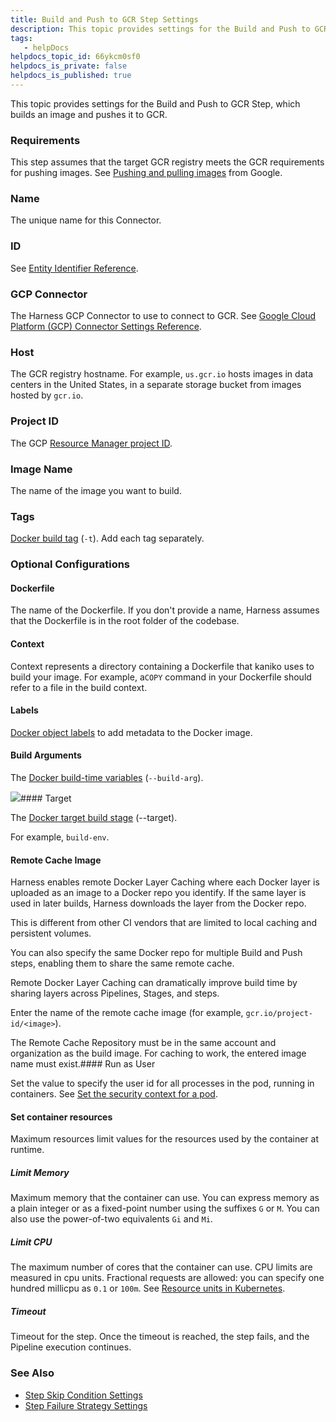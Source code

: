 ```yaml
---
title: Build and Push to GCR Step Settings
description: This topic provides settings for the Build and Push to GCR Step, which builds an image and pushes it to GCR. Requirements. This step assumes that the target GCR registry meets the GCR requirements fo…
tags: 
   - helpDocs
helpdocs_topic_id: 66ykcm0sf0
helpdocs_is_private: false
helpdocs_is_published: true
---
```


This topic provides settings for the Build and Push to GCR Step, which builds an image and pushes it to GCR.

### Requirements

This step assumes that the target GCR registry meets the GCR requirements for pushing images. See [Pushing and pulling images](https://cloud.google.com/container-registry/docs/pushing-and-pulling) from Google.

### Name

The unique name for this Connector.

### ID

See [Entity Identifier Reference](/article/li0my8tcz3-entity-identifier-reference).

### GCP Connector

The Harness GCP Connector to use to connect to GCR. See [Google Cloud Platform (GCP) Connector Settings Reference](/article/yykfduond6-gcs-connector-settings-reference).

### Host

The GCR registry hostname. For example, `us.gcr.io` hosts images in data centers in the United States, in a separate storage bucket from images hosted by `gcr.io`.

### Project ID

The GCP [Resource Manager project ID](https://cloud.google.com/resource-manager/docs/creating-managing-projects#identifying_projects).

### Image Name

The name of the image you want to build.

### Tags

 [Docker build tag](https://docs.docker.com/engine/reference/commandline/build/#tag-an-image--t) (`-t`). Add each tag separately.

### Optional Configurations

#### Dockerfile

The name of the Dockerfile. If you don't provide a name, Harness assumes that the Dockerfile is in the root folder of the codebase.

#### Context

Context represents a directory containing a Dockerfile that kaniko uses to build your image. For example, a`COPY` command in your Dockerfile should refer to a file in the build context.

#### Labels

 [Docker object labels](https://docs.docker.com/config/labels-custom-metadata/) to add metadata to the Docker image.

#### Build Arguments

The [Docker build-time variables](https://docs.docker.com/engine/reference/commandline/build/#set-build-time-variables---build-arg) (`--build-arg`).

[![](https://files.helpdocs.io/i5nl071jo5/articles/q6fr5bj63w/1610058088594/image.png)](https://files.helpdocs.io/i5nl071jo5/articles/q6fr5bj63w/1610058088594/image.png)#### Target

The [Docker target build stage](https://docs.docker.com/engine/reference/commandline/build/#specifying-target-build-stage---target) (--target).

For example, `build-env`.

#### Remote Cache Image

Harness enables remote Docker Layer Caching where each Docker layer is uploaded as an image to a Docker repo you identify. If the same layer is used in later builds, Harness downloads the layer from the Docker repo.

This is different from other CI vendors that are limited to local caching and persistent volumes.

You can also specify the same Docker repo for multiple Build and Push steps, enabling them to share the same remote cache.

Remote Docker Layer Caching can dramatically improve build time by sharing layers across Pipelines, Stages, and steps.

Enter the name of the remote cache image (for example, `gcr.io/project-id/<image>`).

The Remote Cache Repository must be in the same account and organization as the build image. For caching to work, the entered image name must exist.#### Run as User

Set the value to specify the user id for all processes in the pod, running in containers. See [Set the security context for a pod](https://kubernetes.io/docs/tasks/configure-pod-container/security-context/#set-the-security-context-for-a-pod).

#### Set container resources

Maximum resources limit values for the resources used by the container at runtime.

##### Limit Memory

Maximum memory that the container can use. You can express memory as a plain integer or as a fixed-point number using the suffixes `G` or `M`. You can also use the power-of-two equivalents `Gi` and `Mi`.

##### Limit CPU

The maximum number of cores that the container can use. CPU limits are measured in cpu units. Fractional requests are allowed: you can specify one hundred millicpu as `0.1` or `100m`. See [Resource units in Kubernetes](https://kubernetes.io/docs/concepts/configuration/manage-resources-containers/#resource-units-in-kubernetes).

##### Timeout

Timeout for the step. Once the timeout is reached, the step fails, and the Pipeline execution continues.

### See Also

* [Step Skip Condition Settings](/article/i36ibenkq2-step-skip-condition-settings)
* [Step Failure Strategy Settings](/article/htrur23poj-step-failure-strategy-settings)

